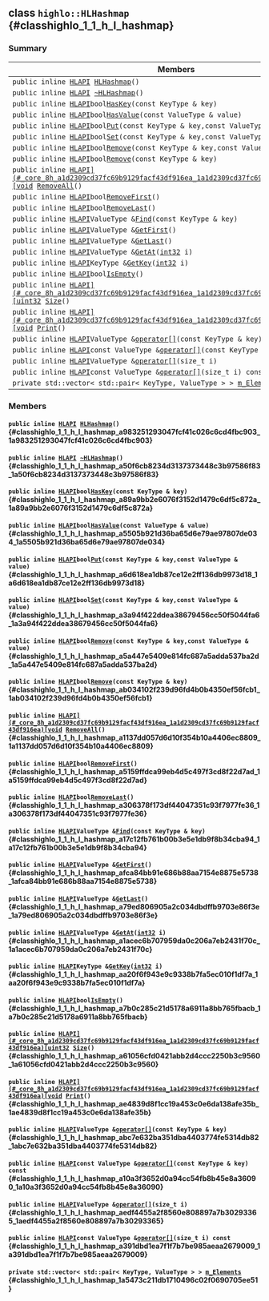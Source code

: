 ## class `highlo::HLHashmap` {#classhighlo_1_1_h_l_hashmap}

### Summary

 Members                        | Descriptions                                
--------------------------------|---------------------------------------------
`public inline `[`HLAPI`](#_core_8h_a1d2309cd37fc69b9129facf43df916ea_1a1d2309cd37fc69b9129facf43df916ea)` `[`HLHashmap`](#classhighlo_1_1_h_l_hashmap_a983251293047fcf41c026c6cd4fbc903_1a983251293047fcf41c026c6cd4fbc903)`()` | 
`public inline `[`HLAPI`](#_core_8h_a1d2309cd37fc69b9129facf43df916ea_1a1d2309cd37fc69b9129facf43df916ea)` `[`~HLHashmap`](#classhighlo_1_1_h_l_hashmap_a50f6cb8234d3137373448c3b97586f83_1a50f6cb8234d3137373448c3b97586f83)`()` | 
`public inline `[`HLAPI`](#_core_8h_a1d2309cd37fc69b9129facf43df916ea_1a1d2309cd37fc69b9129facf43df916ea)` bool `[`HasKey`](#classhighlo_1_1_h_l_hashmap_a89a9bb2e6076f3152d1479c6df5c872a_1a89a9bb2e6076f3152d1479c6df5c872a)`(const KeyType & key)` | 
`public inline `[`HLAPI`](#_core_8h_a1d2309cd37fc69b9129facf43df916ea_1a1d2309cd37fc69b9129facf43df916ea)` bool `[`HasValue`](#classhighlo_1_1_h_l_hashmap_a5505b921d36ba65d6e79ae97807de034_1a5505b921d36ba65d6e79ae97807de034)`(const ValueType & value)` | 
`public inline `[`HLAPI`](#_core_8h_a1d2309cd37fc69b9129facf43df916ea_1a1d2309cd37fc69b9129facf43df916ea)` bool `[`Put`](#classhighlo_1_1_h_l_hashmap_a6d618ea1db87ce12e2ff136db9973d18_1a6d618ea1db87ce12e2ff136db9973d18)`(const KeyType & key,const ValueType & value)` | 
`public inline `[`HLAPI`](#_core_8h_a1d2309cd37fc69b9129facf43df916ea_1a1d2309cd37fc69b9129facf43df916ea)` bool `[`Set`](#classhighlo_1_1_h_l_hashmap_a3a94f422ddea38679456cc50f5044fa6_1a3a94f422ddea38679456cc50f5044fa6)`(const KeyType & key,const ValueType & value)` | 
`public inline `[`HLAPI`](#_core_8h_a1d2309cd37fc69b9129facf43df916ea_1a1d2309cd37fc69b9129facf43df916ea)` bool `[`Remove`](#classhighlo_1_1_h_l_hashmap_a5a447e5409e814fc687a5adda537ba2d_1a5a447e5409e814fc687a5adda537ba2d)`(const KeyType & key,const ValueType & value)` | 
`public inline `[`HLAPI`](#_core_8h_a1d2309cd37fc69b9129facf43df916ea_1a1d2309cd37fc69b9129facf43df916ea)` bool `[`Remove`](#classhighlo_1_1_h_l_hashmap_ab034102f239d96fd4b0b4350ef56fcb1_1ab034102f239d96fd4b0b4350ef56fcb1)`(const KeyType & key)` | 
`public inline `[`HLAPI](#_core_8h_a1d2309cd37fc69b9129facf43df916ea_1a1d2309cd37fc69b9129facf43df916ea)[void`](#imgui__impl__opengl3__loader_8h_ac668e7cffd9e2e9cfee428b9b2f34fa7_1ac668e7cffd9e2e9cfee428b9b2f34fa7)` `[`RemoveAll`](#classhighlo_1_1_h_l_hashmap_a1137dd057d6d10f354b10a4406ec8809_1a1137dd057d6d10f354b10a4406ec8809)`()` | 
`public inline `[`HLAPI`](#_core_8h_a1d2309cd37fc69b9129facf43df916ea_1a1d2309cd37fc69b9129facf43df916ea)` bool `[`RemoveFirst`](#classhighlo_1_1_h_l_hashmap_a5159ffdca99eb4d5c497f3cd8f22d7ad_1a5159ffdca99eb4d5c497f3cd8f22d7ad)`()` | 
`public inline `[`HLAPI`](#_core_8h_a1d2309cd37fc69b9129facf43df916ea_1a1d2309cd37fc69b9129facf43df916ea)` bool `[`RemoveLast`](#classhighlo_1_1_h_l_hashmap_a306378f173df44047351c93f7977fe36_1a306378f173df44047351c93f7977fe36)`()` | 
`public inline `[`HLAPI`](#_core_8h_a1d2309cd37fc69b9129facf43df916ea_1a1d2309cd37fc69b9129facf43df916ea)` ValueType & `[`Find`](#classhighlo_1_1_h_l_hashmap_a17c12fb761b00b3e5e1db9f8b34cba94_1a17c12fb761b00b3e5e1db9f8b34cba94)`(const KeyType & key)` | 
`public inline `[`HLAPI`](#_core_8h_a1d2309cd37fc69b9129facf43df916ea_1a1d2309cd37fc69b9129facf43df916ea)` ValueType & `[`GetFirst`](#classhighlo_1_1_h_l_hashmap_afca84bb91e686b88aa7154e8875e5738_1afca84bb91e686b88aa7154e8875e5738)`()` | 
`public inline `[`HLAPI`](#_core_8h_a1d2309cd37fc69b9129facf43df916ea_1a1d2309cd37fc69b9129facf43df916ea)` ValueType & `[`GetLast`](#classhighlo_1_1_h_l_hashmap_a79ed806905a2c034dbdffb9703e86f3e_1a79ed806905a2c034dbdffb9703e86f3e)`()` | 
`public inline `[`HLAPI`](#_core_8h_a1d2309cd37fc69b9129facf43df916ea_1a1d2309cd37fc69b9129facf43df916ea)` ValueType & `[`GetAt`](#classhighlo_1_1_h_l_hashmap_a1acec6b707959da0c206a7eb2431f70c_1a1acec6b707959da0c206a7eb2431f70c)`(`[`int32`](#_base_types_8h_a43d43196463bde49cb067f5c20ab8481_1a43d43196463bde49cb067f5c20ab8481)` i)` | 
`public inline `[`HLAPI`](#_core_8h_a1d2309cd37fc69b9129facf43df916ea_1a1d2309cd37fc69b9129facf43df916ea)` KeyType & `[`GetKey`](#classhighlo_1_1_h_l_hashmap_aa20f6f943e9c9338b7fa5ec010f1df7a_1aa20f6f943e9c9338b7fa5ec010f1df7a)`(`[`int32`](#_base_types_8h_a43d43196463bde49cb067f5c20ab8481_1a43d43196463bde49cb067f5c20ab8481)` i)` | 
`public inline `[`HLAPI`](#_core_8h_a1d2309cd37fc69b9129facf43df916ea_1a1d2309cd37fc69b9129facf43df916ea)` bool `[`IsEmpty`](#classhighlo_1_1_h_l_hashmap_a7b0c285c21d5178a6911a8bb765fbacb_1a7b0c285c21d5178a6911a8bb765fbacb)`()` | 
`public inline `[`HLAPI](#_core_8h_a1d2309cd37fc69b9129facf43df916ea_1a1d2309cd37fc69b9129facf43df916ea)[uint32`](#_base_types_8h_a1134b580f8da4de94ca6b1de4d37975e_1a1134b580f8da4de94ca6b1de4d37975e)` `[`Size`](#classhighlo_1_1_h_l_hashmap_a61056cfd0421abb2d4ccc2250b3c9560_1a61056cfd0421abb2d4ccc2250b3c9560)`()` | 
`public inline `[`HLAPI](#_core_8h_a1d2309cd37fc69b9129facf43df916ea_1a1d2309cd37fc69b9129facf43df916ea)[void`](#imgui__impl__opengl3__loader_8h_ac668e7cffd9e2e9cfee428b9b2f34fa7_1ac668e7cffd9e2e9cfee428b9b2f34fa7)` `[`Print`](#classhighlo_1_1_h_l_hashmap_ae4839d8f1cc19a453c0e6da138afe35b_1ae4839d8f1cc19a453c0e6da138afe35b)`()` | 
`public inline `[`HLAPI`](#_core_8h_a1d2309cd37fc69b9129facf43df916ea_1a1d2309cd37fc69b9129facf43df916ea)` ValueType & `[`operator[]`](#classhighlo_1_1_h_l_hashmap_abc7e632ba351dba4403774fe5314db82_1abc7e632ba351dba4403774fe5314db82)`(const KeyType & key)` | 
`public inline `[`HLAPI`](#_core_8h_a1d2309cd37fc69b9129facf43df916ea_1a1d2309cd37fc69b9129facf43df916ea)` const ValueType & `[`operator[]`](#classhighlo_1_1_h_l_hashmap_a10a3f3652d0a94cc54fb8b45e8a36090_1a10a3f3652d0a94cc54fb8b45e8a36090)`(const KeyType & key) const` | 
`public inline `[`HLAPI`](#_core_8h_a1d2309cd37fc69b9129facf43df916ea_1a1d2309cd37fc69b9129facf43df916ea)` ValueType & `[`operator[]`](#classhighlo_1_1_h_l_hashmap_aedf4455a2f8560e808897a7b30293365_1aedf4455a2f8560e808897a7b30293365)`(size_t i)` | 
`public inline `[`HLAPI`](#_core_8h_a1d2309cd37fc69b9129facf43df916ea_1a1d2309cd37fc69b9129facf43df916ea)` const ValueType & `[`operator[]`](#classhighlo_1_1_h_l_hashmap_a391dbd1ea7f1f7b7be985aeaa2679009_1a391dbd1ea7f1f7b7be985aeaa2679009)`(size_t i) const` | 
`private std::vector< std::pair< KeyType, ValueType > > `[`m_Elements`](#classhighlo_1_1_h_l_hashmap_1a5473c211db1710496c02f0690705ee51) | 

### Members

#### `public inline `[`HLAPI`](#_core_8h_a1d2309cd37fc69b9129facf43df916ea_1a1d2309cd37fc69b9129facf43df916ea)` `[`HLHashmap`](#classhighlo_1_1_h_l_hashmap_a983251293047fcf41c026c6cd4fbc903_1a983251293047fcf41c026c6cd4fbc903)`()` {#classhighlo_1_1_h_l_hashmap_a983251293047fcf41c026c6cd4fbc903_1a983251293047fcf41c026c6cd4fbc903}

#### `public inline `[`HLAPI`](#_core_8h_a1d2309cd37fc69b9129facf43df916ea_1a1d2309cd37fc69b9129facf43df916ea)` `[`~HLHashmap`](#classhighlo_1_1_h_l_hashmap_a50f6cb8234d3137373448c3b97586f83_1a50f6cb8234d3137373448c3b97586f83)`()` {#classhighlo_1_1_h_l_hashmap_a50f6cb8234d3137373448c3b97586f83_1a50f6cb8234d3137373448c3b97586f83}

#### `public inline `[`HLAPI`](#_core_8h_a1d2309cd37fc69b9129facf43df916ea_1a1d2309cd37fc69b9129facf43df916ea)` bool `[`HasKey`](#classhighlo_1_1_h_l_hashmap_a89a9bb2e6076f3152d1479c6df5c872a_1a89a9bb2e6076f3152d1479c6df5c872a)`(const KeyType & key)` {#classhighlo_1_1_h_l_hashmap_a89a9bb2e6076f3152d1479c6df5c872a_1a89a9bb2e6076f3152d1479c6df5c872a}

#### `public inline `[`HLAPI`](#_core_8h_a1d2309cd37fc69b9129facf43df916ea_1a1d2309cd37fc69b9129facf43df916ea)` bool `[`HasValue`](#classhighlo_1_1_h_l_hashmap_a5505b921d36ba65d6e79ae97807de034_1a5505b921d36ba65d6e79ae97807de034)`(const ValueType & value)` {#classhighlo_1_1_h_l_hashmap_a5505b921d36ba65d6e79ae97807de034_1a5505b921d36ba65d6e79ae97807de034}

#### `public inline `[`HLAPI`](#_core_8h_a1d2309cd37fc69b9129facf43df916ea_1a1d2309cd37fc69b9129facf43df916ea)` bool `[`Put`](#classhighlo_1_1_h_l_hashmap_a6d618ea1db87ce12e2ff136db9973d18_1a6d618ea1db87ce12e2ff136db9973d18)`(const KeyType & key,const ValueType & value)` {#classhighlo_1_1_h_l_hashmap_a6d618ea1db87ce12e2ff136db9973d18_1a6d618ea1db87ce12e2ff136db9973d18}

#### `public inline `[`HLAPI`](#_core_8h_a1d2309cd37fc69b9129facf43df916ea_1a1d2309cd37fc69b9129facf43df916ea)` bool `[`Set`](#classhighlo_1_1_h_l_hashmap_a3a94f422ddea38679456cc50f5044fa6_1a3a94f422ddea38679456cc50f5044fa6)`(const KeyType & key,const ValueType & value)` {#classhighlo_1_1_h_l_hashmap_a3a94f422ddea38679456cc50f5044fa6_1a3a94f422ddea38679456cc50f5044fa6}

#### `public inline `[`HLAPI`](#_core_8h_a1d2309cd37fc69b9129facf43df916ea_1a1d2309cd37fc69b9129facf43df916ea)` bool `[`Remove`](#classhighlo_1_1_h_l_hashmap_a5a447e5409e814fc687a5adda537ba2d_1a5a447e5409e814fc687a5adda537ba2d)`(const KeyType & key,const ValueType & value)` {#classhighlo_1_1_h_l_hashmap_a5a447e5409e814fc687a5adda537ba2d_1a5a447e5409e814fc687a5adda537ba2d}

#### `public inline `[`HLAPI`](#_core_8h_a1d2309cd37fc69b9129facf43df916ea_1a1d2309cd37fc69b9129facf43df916ea)` bool `[`Remove`](#classhighlo_1_1_h_l_hashmap_ab034102f239d96fd4b0b4350ef56fcb1_1ab034102f239d96fd4b0b4350ef56fcb1)`(const KeyType & key)` {#classhighlo_1_1_h_l_hashmap_ab034102f239d96fd4b0b4350ef56fcb1_1ab034102f239d96fd4b0b4350ef56fcb1}

#### `public inline `[`HLAPI](#_core_8h_a1d2309cd37fc69b9129facf43df916ea_1a1d2309cd37fc69b9129facf43df916ea)[void`](#imgui__impl__opengl3__loader_8h_ac668e7cffd9e2e9cfee428b9b2f34fa7_1ac668e7cffd9e2e9cfee428b9b2f34fa7)` `[`RemoveAll`](#classhighlo_1_1_h_l_hashmap_a1137dd057d6d10f354b10a4406ec8809_1a1137dd057d6d10f354b10a4406ec8809)`()` {#classhighlo_1_1_h_l_hashmap_a1137dd057d6d10f354b10a4406ec8809_1a1137dd057d6d10f354b10a4406ec8809}

#### `public inline `[`HLAPI`](#_core_8h_a1d2309cd37fc69b9129facf43df916ea_1a1d2309cd37fc69b9129facf43df916ea)` bool `[`RemoveFirst`](#classhighlo_1_1_h_l_hashmap_a5159ffdca99eb4d5c497f3cd8f22d7ad_1a5159ffdca99eb4d5c497f3cd8f22d7ad)`()` {#classhighlo_1_1_h_l_hashmap_a5159ffdca99eb4d5c497f3cd8f22d7ad_1a5159ffdca99eb4d5c497f3cd8f22d7ad}

#### `public inline `[`HLAPI`](#_core_8h_a1d2309cd37fc69b9129facf43df916ea_1a1d2309cd37fc69b9129facf43df916ea)` bool `[`RemoveLast`](#classhighlo_1_1_h_l_hashmap_a306378f173df44047351c93f7977fe36_1a306378f173df44047351c93f7977fe36)`()` {#classhighlo_1_1_h_l_hashmap_a306378f173df44047351c93f7977fe36_1a306378f173df44047351c93f7977fe36}

#### `public inline `[`HLAPI`](#_core_8h_a1d2309cd37fc69b9129facf43df916ea_1a1d2309cd37fc69b9129facf43df916ea)` ValueType & `[`Find`](#classhighlo_1_1_h_l_hashmap_a17c12fb761b00b3e5e1db9f8b34cba94_1a17c12fb761b00b3e5e1db9f8b34cba94)`(const KeyType & key)` {#classhighlo_1_1_h_l_hashmap_a17c12fb761b00b3e5e1db9f8b34cba94_1a17c12fb761b00b3e5e1db9f8b34cba94}

#### `public inline `[`HLAPI`](#_core_8h_a1d2309cd37fc69b9129facf43df916ea_1a1d2309cd37fc69b9129facf43df916ea)` ValueType & `[`GetFirst`](#classhighlo_1_1_h_l_hashmap_afca84bb91e686b88aa7154e8875e5738_1afca84bb91e686b88aa7154e8875e5738)`()` {#classhighlo_1_1_h_l_hashmap_afca84bb91e686b88aa7154e8875e5738_1afca84bb91e686b88aa7154e8875e5738}

#### `public inline `[`HLAPI`](#_core_8h_a1d2309cd37fc69b9129facf43df916ea_1a1d2309cd37fc69b9129facf43df916ea)` ValueType & `[`GetLast`](#classhighlo_1_1_h_l_hashmap_a79ed806905a2c034dbdffb9703e86f3e_1a79ed806905a2c034dbdffb9703e86f3e)`()` {#classhighlo_1_1_h_l_hashmap_a79ed806905a2c034dbdffb9703e86f3e_1a79ed806905a2c034dbdffb9703e86f3e}

#### `public inline `[`HLAPI`](#_core_8h_a1d2309cd37fc69b9129facf43df916ea_1a1d2309cd37fc69b9129facf43df916ea)` ValueType & `[`GetAt`](#classhighlo_1_1_h_l_hashmap_a1acec6b707959da0c206a7eb2431f70c_1a1acec6b707959da0c206a7eb2431f70c)`(`[`int32`](#_base_types_8h_a43d43196463bde49cb067f5c20ab8481_1a43d43196463bde49cb067f5c20ab8481)` i)` {#classhighlo_1_1_h_l_hashmap_a1acec6b707959da0c206a7eb2431f70c_1a1acec6b707959da0c206a7eb2431f70c}

#### `public inline `[`HLAPI`](#_core_8h_a1d2309cd37fc69b9129facf43df916ea_1a1d2309cd37fc69b9129facf43df916ea)` KeyType & `[`GetKey`](#classhighlo_1_1_h_l_hashmap_aa20f6f943e9c9338b7fa5ec010f1df7a_1aa20f6f943e9c9338b7fa5ec010f1df7a)`(`[`int32`](#_base_types_8h_a43d43196463bde49cb067f5c20ab8481_1a43d43196463bde49cb067f5c20ab8481)` i)` {#classhighlo_1_1_h_l_hashmap_aa20f6f943e9c9338b7fa5ec010f1df7a_1aa20f6f943e9c9338b7fa5ec010f1df7a}

#### `public inline `[`HLAPI`](#_core_8h_a1d2309cd37fc69b9129facf43df916ea_1a1d2309cd37fc69b9129facf43df916ea)` bool `[`IsEmpty`](#classhighlo_1_1_h_l_hashmap_a7b0c285c21d5178a6911a8bb765fbacb_1a7b0c285c21d5178a6911a8bb765fbacb)`()` {#classhighlo_1_1_h_l_hashmap_a7b0c285c21d5178a6911a8bb765fbacb_1a7b0c285c21d5178a6911a8bb765fbacb}

#### `public inline `[`HLAPI](#_core_8h_a1d2309cd37fc69b9129facf43df916ea_1a1d2309cd37fc69b9129facf43df916ea)[uint32`](#_base_types_8h_a1134b580f8da4de94ca6b1de4d37975e_1a1134b580f8da4de94ca6b1de4d37975e)` `[`Size`](#classhighlo_1_1_h_l_hashmap_a61056cfd0421abb2d4ccc2250b3c9560_1a61056cfd0421abb2d4ccc2250b3c9560)`()` {#classhighlo_1_1_h_l_hashmap_a61056cfd0421abb2d4ccc2250b3c9560_1a61056cfd0421abb2d4ccc2250b3c9560}

#### `public inline `[`HLAPI](#_core_8h_a1d2309cd37fc69b9129facf43df916ea_1a1d2309cd37fc69b9129facf43df916ea)[void`](#imgui__impl__opengl3__loader_8h_ac668e7cffd9e2e9cfee428b9b2f34fa7_1ac668e7cffd9e2e9cfee428b9b2f34fa7)` `[`Print`](#classhighlo_1_1_h_l_hashmap_ae4839d8f1cc19a453c0e6da138afe35b_1ae4839d8f1cc19a453c0e6da138afe35b)`()` {#classhighlo_1_1_h_l_hashmap_ae4839d8f1cc19a453c0e6da138afe35b_1ae4839d8f1cc19a453c0e6da138afe35b}

#### `public inline `[`HLAPI`](#_core_8h_a1d2309cd37fc69b9129facf43df916ea_1a1d2309cd37fc69b9129facf43df916ea)` ValueType & `[`operator[]`](#classhighlo_1_1_h_l_hashmap_abc7e632ba351dba4403774fe5314db82_1abc7e632ba351dba4403774fe5314db82)`(const KeyType & key)` {#classhighlo_1_1_h_l_hashmap_abc7e632ba351dba4403774fe5314db82_1abc7e632ba351dba4403774fe5314db82}

#### `public inline `[`HLAPI`](#_core_8h_a1d2309cd37fc69b9129facf43df916ea_1a1d2309cd37fc69b9129facf43df916ea)` const ValueType & `[`operator[]`](#classhighlo_1_1_h_l_hashmap_a10a3f3652d0a94cc54fb8b45e8a36090_1a10a3f3652d0a94cc54fb8b45e8a36090)`(const KeyType & key) const` {#classhighlo_1_1_h_l_hashmap_a10a3f3652d0a94cc54fb8b45e8a36090_1a10a3f3652d0a94cc54fb8b45e8a36090}

#### `public inline `[`HLAPI`](#_core_8h_a1d2309cd37fc69b9129facf43df916ea_1a1d2309cd37fc69b9129facf43df916ea)` ValueType & `[`operator[]`](#classhighlo_1_1_h_l_hashmap_aedf4455a2f8560e808897a7b30293365_1aedf4455a2f8560e808897a7b30293365)`(size_t i)` {#classhighlo_1_1_h_l_hashmap_aedf4455a2f8560e808897a7b30293365_1aedf4455a2f8560e808897a7b30293365}

#### `public inline `[`HLAPI`](#_core_8h_a1d2309cd37fc69b9129facf43df916ea_1a1d2309cd37fc69b9129facf43df916ea)` const ValueType & `[`operator[]`](#classhighlo_1_1_h_l_hashmap_a391dbd1ea7f1f7b7be985aeaa2679009_1a391dbd1ea7f1f7b7be985aeaa2679009)`(size_t i) const` {#classhighlo_1_1_h_l_hashmap_a391dbd1ea7f1f7b7be985aeaa2679009_1a391dbd1ea7f1f7b7be985aeaa2679009}

#### `private std::vector< std::pair< KeyType, ValueType > > `[`m_Elements`](#classhighlo_1_1_h_l_hashmap_1a5473c211db1710496c02f0690705ee51) {#classhighlo_1_1_h_l_hashmap_1a5473c211db1710496c02f0690705ee51}

